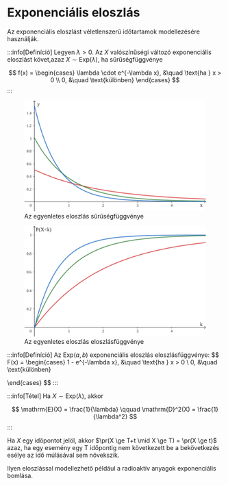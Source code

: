 # Exponenciális eloszlás
Az exponenciális eloszlást véletlenszerű időtartamok modellezésére használják.

:::info[Definíció]
Legyen $\lambda > 0$. Az $X$ valószínűségi változó exponenciális eloszlást követ,azaz $X \sim \mathrm{Exp}(\lambda)$, ha
sűrűségfüggvénye

$$
f(x) =
\begin{cases}
\lambda \cdot e^{-\lambda x}, &\quad \text{ha } x > 0 \\
0, &\quad \text{különben} 
\end{cases}
$$
:::

<figure>
<img src="/img/probstat/Exponential_pdf.svg" alt="drawing"/>
<figcaption>Az egyenletes eloszlás sűrűségfüggvénye</figcaption>
</figure>

<figure>
<img src="/img/probstat/Exponential_cdf.svg" alt="drawing"/>
<figcaption>Az egyenletes eloszlás eloszlásfüggvénye</figcaption>
</figure>

:::info[Definíció]
Az $\mathrm{Exp}(a, b)$ exponenciális eloszlás eloszlásfüggvénye:
$$
F(x) = \begin{cases}
1 - e^{-\lambda x}, &\quad \text{ha } x > 0 \\
0, &\quad \text{különben}

\end{cases}
$$
:::

:::info[Tétel]
Ha $X \sim \mathrm{Exp}(\lambda)$, akkor

$$
\mathrm{E}(X) = \frac{1}{\lambda} \qquad \mathrm{D}^2(X) = \frac{1}{\lambda^2}
$$
:::

Ha $X$ egy időpontot jelöl, akkor $\pr(X \ge T+t \mid X \ge T) = \pr(X \ge t)$ azaz, ha egy esemény egy T időpontig nem
következett be a bekövetkezés esélye az idő múlásával sem növekszik.

Ilyen eloszlással modellezhető például a radioaktív anyagok exponenciális bomlása.
